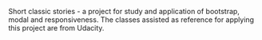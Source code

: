 Short classic stories - a project for study and application of bootstrap, modal
and responsiveness.
The classes assisted as reference for applying this project are from Udacity.

